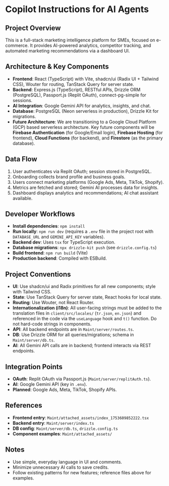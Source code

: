 # Copilot Instructions for AI Agents

## Project Overview
This is a full-stack marketing intelligence platform for SMEs, focused on e-commerce. It provides AI-powered analytics, competitor tracking, and automated marketing recommendations via a dashboard UI.

## Architecture & Key Components
- **Frontend**: React (TypeScript) with Vite, shadcn/ui (Radix UI + Tailwind CSS), Wouter for routing, TanStack Query for server state.
- **Backend**: Express.js (TypeScript), RESTful APIs, Drizzle ORM (PostgreSQL), Passport.js (Replit OAuth), connect-pg-simple for sessions.
- **AI Integration**: Google Gemini API for analytics, insights, and chat.
- **Database**: PostgreSQL (Neon serverless in production), Drizzle Kit for migrations.
- **Future Architecture**: We are transitioning to a Google Cloud Platform (GCP) based serverless architecture. Key future components will be **Firebase Authentication** (for Google/Email login), **Firebase Hosting** (for frontend), **Cloud Functions** (for backend), and **Firestore** (as the primary database).

## Data Flow
1. User authenticates via Replit OAuth; session stored in PostgreSQL.
2. Onboarding collects brand profile and business goals.
3. Users connect marketing platforms (Google Ads, Meta, TikTok, Shopify).
4. Metrics are fetched and stored; Gemini AI processes data for insights.
5. Dashboard displays analytics and recommendations; AI chat assistant available.

## Developer Workflows
- **Install dependencies**: `npm install`
- **Run locally**: `npm run dev` (requires a `.env` file in the project root with `DATABASE_URL` and `GEMINI_API_KEY` variables).
- **Backend dev**: Uses `tsx` for TypeScript execution.
- **Database migrations**: `npx drizzle-kit push` (see `drizzle.config.ts`)
- **Build frontend**: `npm run build` (Vite)
- **Production backend**: Compiled with ESBuild.

## Project Conventions
- **UI**: Use shadcn/ui and Radix primitives for all new components; style with Tailwind CSS.
- **State**: Use TanStack Query for server state, React hooks for local state.
- **Routing**: Use Wouter, not React Router.
- **Internationalization (i18n)**: All user-facing strings must be added to the translation files in `client/src/locales/` (`tr.json`, `en.json`) and referenced in the code via the `useLanguage` hook and `t()` function. Do not hard-code strings in components.
- **API**: All backend endpoints are in `Maint/server/routes.ts`.
- **DB**: Use Drizzle ORM for all queries/migrations; schema in `Maint/server/db.ts`.
- **AI**: All Gemini API calls are in backend; frontend interacts via REST endpoints.

## Integration Points
- **OAuth**: Replit OAuth via Passport.js (`Maint/server/replitAuth.ts`).
- **AI**: Google Gemini API (key in `.env`).
- **Planned**: Google Ads, Meta, TikTok, Shopify APIs.

## References
- **Frontend entry**: `Maint/attached_assets/index_1753609852222.tsx`
- **Backend entry**: `Maint/server/index.ts`
- **DB config**: `Maint/server/db.ts`, `drizzle.config.ts`
- **Component examples**: `Maint/attached_assets/`

## Notes
- Use simple, everyday language in UI and comments.
- Minimize unnecessary AI calls to save credits.
- Follow existing patterns for new features; reference files above for examples.
